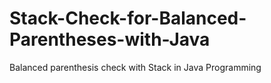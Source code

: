 # Stack-Check-for-Balanced-Parentheses-with-Java
Balanced parenthesis check with Stack in Java Programming
